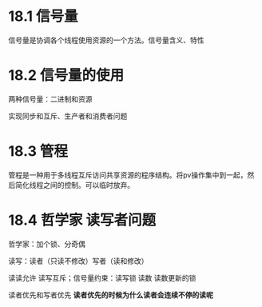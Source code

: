# 18.1 信号量

信号量是协调各个线程使用资源的一个方法。信号量含义、特性

# 18.2 信号量的使用

两种信号量：二进制和资源

实现同步和互斥、生产者和消费者问题

# 18.3 管程

管程是一种用于多线程互斥访问共享资源的程序结构。将pv操作集中到一起，然后简化线程之间的控制。可以临时放弃。

# 18.4 哲学家 读写者问题

哲学家：加个锁、分奇偶

读写：读者（只读不修改）写者（读和修改）

读读允许 读写互斥；信号量约束：读写锁 读数 读数更新的锁

读者优先和写者优先 **读者优先的时候为什么读者会连续不停的读呢**

